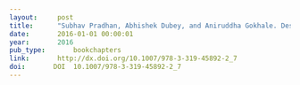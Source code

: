 ```yaml
---
layout:     post
title:      "Subhav Pradhan, Abhishek Dubey, and Aniruddha Gokhale. Designing a Resilient Deployment and Reconfiguration Infrastructure for Remotely Managed Cyber-Physical Systems, pages 88–104. Springer International Publishing, Cham, 2016."
date:       2016-01-01 00:00:01
year:       2016
pub_type:       bookchapters
link:       http://dx.doi.org/10.1007/978-3-319-45892-2_7
doi:       DOI  10.1007/978-3-319-45892-2_7
---
```

